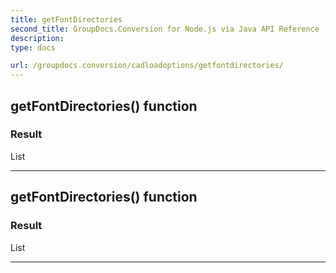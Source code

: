 ```yaml
---
title: getFontDirectories
second_title: GroupDocs.Conversion for Node.js via Java API Reference
description: 
type: docs

url: /groupdocs.conversion/cadloadoptions/getfontdirectories/
---
```


## getFontDirectories()  function


### Result
List


---


## getFontDirectories()  function


### Result
List


---


